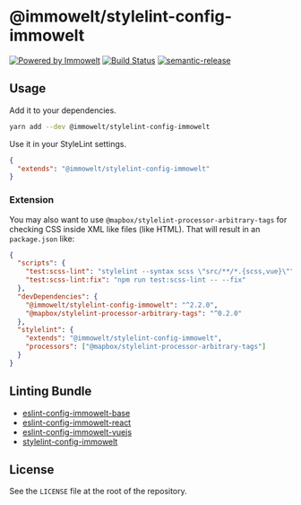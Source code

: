 # @immowelt/stylelint-config-immowelt

[![Powered by Immowelt](https://img.shields.io/badge/powered%20by-immowelt-yellow.svg?colorB=ffb200)](https://stackshare.io/immowelt-group/)
[![Build Status](https://github.com/ImmoweltGroup/stylelint-config-immowelt/actions/workflows/release.yml/badge.svg)](https://github.com/ImmoweltGroup/stylelint-config-immowelt/actions?query=branch%3Amain)
[![semantic-release](https://img.shields.io/badge/%20%20%F0%9F%93%A6%F0%9F%9A%80-semantic--release-e10079.svg)](https://github.com/semantic-release/semantic-release)

## Usage

Add it to your dependencies.

```bash
yarn add --dev @immowelt/stylelint-config-immowelt
```

Use it in your StyleLint settings.

```json
{
  "extends": "@immowelt/stylelint-config-immowelt"
}
```

### Extension

You may also want to use `@mapbox/stylelint-processor-arbitrary-tags` for checking CSS inside XML like files (like HTML). That will result in an `package.json` like:

```json
{
  "scripts": {
    "test:scss-lint": "stylelint --syntax scss \"src/**/*.{scss,vue}\"",
    "test:scss-lint:fix": "npm run test:scss-lint -- --fix"
  },
  "devDependencies": {
    "@immowelt/stylelint-config-immowelt": "^2.2.0",
    "@mapbox/stylelint-processor-arbitrary-tags": "^0.2.0"
  },
  "stylelint": {
    "extends": "@immowelt/stylelint-config-immowelt",
    "processors": ["@mapbox/stylelint-processor-arbitrary-tags"]
  }
}
```

## Linting Bundle

- [eslint-config-immowelt-base](https://github.com/ImmoweltGroup/eslint-config-immowelt-base)
- [eslint-config-immowelt-react](https://github.com/ImmoweltGroup/eslint-config-immowelt-react)
- [eslint-config-immowelt-vuejs](https://github.com/ImmoweltGroup/eslint-config-immowelt-vuejs)
- [stylelint-config-immowelt](https://github.com/ImmoweltGroup/stylelint-config-immowelt)

## License

See the `LICENSE` file at the root of the repository.
